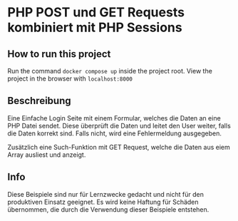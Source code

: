 # PHP POST und GET Requests kombiniert mit PHP Sessions

## How to run this project

Run the command `docker compose up` inside the project root.
View the project in the browser with `localhost:8000`

## Beschreibung

Eine Einfache Login Seite mit einem Formular, welches die Daten an eine PHP Datei sendet. Diese überprüft die Daten und leitet den User weiter, falls die Daten korrekt sind. Falls nicht, wird eine Fehlermeldung ausgegeben.

Zusätzlich eine Such-Funktion mit GET Request, welche die Daten aus eiem Array ausliest und anzeigt.

## Info

Diese Beispiele sind nur für Lernzwecke gedacht und nicht für den produktiven Einsatz geeignet. Es wird keine Haftung für Schäden übernommen, die durch die Verwendung dieser Beispiele entstehen.

